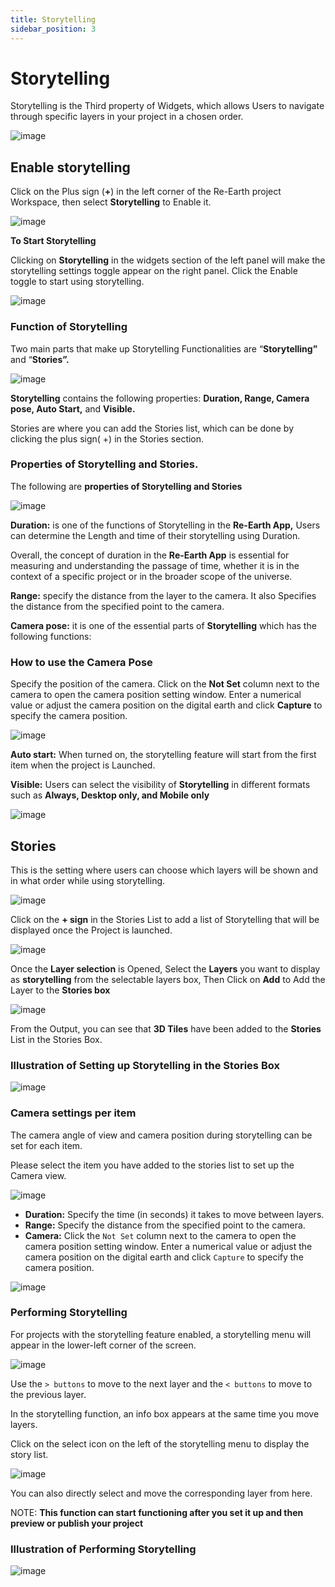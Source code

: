 ```yaml
---
title: Storytelling
sidebar_position: 3
---
```


# Storytelling

Storytelling is the Third property of Widgets, which allows Users to navigate through specific layers in your project in a chosen order.

![image](./img/0.gif)

## Enable storytelling

Click on the Plus sign (**+**) in the left corner of the Re-Earth project Workspace, then select **Storytelling** to Enable it.

![image](./img/0.png)

**To Start Storytelling**

Clicking on **Storytelling** in the widgets section of the left panel will make the storytelling settings toggle appear on the right panel. Click the Enable toggle to start using storytelling.

![image](./img/1.png)

### Function of Storytelling

Two main parts that make up Storytelling Functionalities are “**Storytelling”** and “**Stories”.**

![image](./img/2.png)

**Storytelling** contains the following properties: **Duration, Range, Camera pose, Auto Start,** and **Visible.**

Stories are where you can add the Stories list, which can be done by clicking the plus sign( +) in the Stories section.

### Properties of Storytelling and Stories.

The following are **properties of Storytelling and Stories**

![image](./img/3.png)

**Duration:** is one of the functions of Storytelling in the **Re-Earth App,** Users can determine the Length and time of their storytelling using Duration. 

Overall, the concept of duration in the **Re-Earth App** is essential for measuring and understanding the passage of time, whether it is in the context of a specific project or in the broader scope of the universe.

**Range:** specify the distance from the layer to the camera. It also Specifies the distance from the specified point to the camera.

**Camera pose:** it is one of the essential parts of **Storytelling** which has the following functions: 

### How to use the Camera Pose

Specify the position of the camera. Click on the **Not Set** column next to the camera to open the camera position setting window. Enter a numerical value or adjust the camera position on the digital earth and click **Capture** to specify the camera position.

![image](./img/4.png)

**Auto start:** When turned on, the storytelling feature will start from the first item when the project is Launched.

**Visible:** Users can select the visibility of **Storytelling** in different formats such as **Always, Desktop only, and Mobile only**

![image](./img/5.png)

## Stories[](https://deploy-preview-44--reearth-document.netlify.app/user-manual/widget/storytelling#stories)

This is the setting where users can choose which layers will be shown and in what order while using storytelling.

![image](./img/6.png)

Click on the **+ sign** in the  Stories List to add a list of Storytelling that will be displayed once the Project is launched.

![image](./img/7.png)

Once the **Layer selection** is Opened, Select the **Layers** you want to display as **storytelling** from the selectable layers box, Then Click on **Add** to Add the Layer to the **Stories box**

![image](./img/8.png)

From the Output, you can see that **3D Tiles** have been added to the **Stories** List in the Stories Box.

### Illustration of Setting up  Storytelling in the Stories Box

![image](./img/1.gif)

### Camera settings per item

The camera angle of view and camera position during storytelling can be set for each item.

Please select the item you have added to the stories list to set up the Camera view.

![image](./img/9.png)

- **Duration:** Specify the time (in seconds) it takes to move between layers.
- **Range:** Specify the distance from the specified point to the camera.
- **Camera:** Click the `Not Set` column next to the camera to open the camera position setting window. Enter a numerical value or adjust the camera position on the digital earth and click `Capture` to specify the camera position.

![image](./img/10.png)

### Performing Storytelling

For projects with the storytelling feature enabled, a storytelling menu will appear in the lower-left corner of the screen.

![image](./img/11.png)

Use the `> buttons` to move to the next layer and the `< buttons` to move to the previous layer. 

In the storytelling function, an info box appears at the same time you move layers.

Click on the select icon on the left of the storytelling menu to display the story list. 

![image](./img/12.png)

You can also directly select and move the corresponding layer from here.

NOTE: **This function can start functioning after you set it up and then preview or publish your project**

### Illustration of Performing Storytelling

![image](./img/2.gif)
